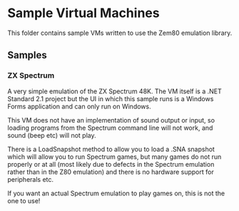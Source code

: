 # Sample Virtual Machines

This folder contains sample VMs written to use the Zem80 emulation library.

## Samples

### ZX Spectrum

A very simple emulation of the ZX Spectrum 48K. The VM itself is a .NET Standard 2.1 project but the UI in which this sample runs
is a Windows Forms application and can only run on Windows. 

This VM does not have an implementation of sound output or input, so loading programs from the Spectrum command line will not work,
and sound (beep etc) will not play.

There is a LoadSnapshot method to allow you to load a .SNA snapshot which will allow you to run Spectrum games, but many games
do not run properly or at all (most likely due to defects in the Spectrum emulation rather than in the Z80 emulation) and there is no hardware support
for peripherals etc.

If you want an actual Spectrum emulation to play games on, this is not the one to use!
